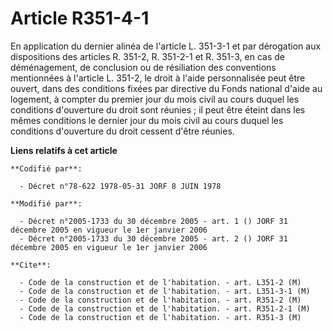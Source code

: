 # Article R351-4-1

En application du dernier alinéa de l'article L. 351-3-1 et par dérogation aux dispositions des articles R. 351-2, R. 351-2-1
et R. 351-3, en cas de déménagement, de conclusion ou de résiliation des conventions mentionnées à l'article L. 351-2, le
droit à l'aide personnalisée peut être ouvert, dans des conditions fixées par directive du Fonds national d'aide au logement,
à compter du premier jour du mois civil au cours duquel les conditions d'ouverture du droit sont réunies ; il peut être
éteint dans les mêmes conditions le dernier jour du mois civil au cours duquel les conditions d'ouverture du droit cessent
d'être réunies.

**Liens relatifs à cet article**

	**Codifié par**:

	  - Décret n°78-622 1978-05-31 JORF 8 JUIN 1978

	**Modifié par**:

	  - Décret n°2005-1733 du 30 décembre 2005 - art. 1 () JORF 31 décembre 2005 en vigueur le 1er janvier 2006
	  - Décret n°2005-1733 du 30 décembre 2005 - art. 2 () JORF 31 décembre 2005 en vigueur le 1er janvier 2006

	**Cite**:

	  - Code de la construction et de l'habitation. - art. L351-2 (M)
	  - Code de la construction et de l'habitation. - art. L351-3-1 (M)
	  - Code de la construction et de l'habitation. - art. R351-2 (M)
	  - Code de la construction et de l'habitation. - art. R351-2-1 (M)
	  - Code de la construction et de l'habitation. - art. R351-3 (M)

